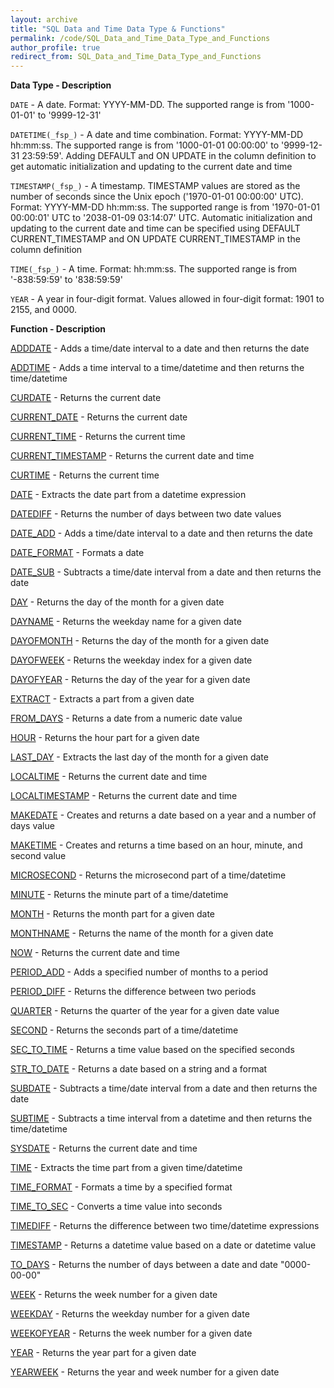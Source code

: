 ```yaml
---
layout: archive
title: "SQL Data and Time Data Type & Functions"
permalink: /code/SQL_Data_and_Time_Data_Type_and_Functions
author_profile: true
redirect_from: SQL_Data_and_Time_Data_Type_and_Functions
---
```


**Data Type - Description**

`DATE` - A date. Format: YYYY-MM-DD. The supported range is from '1000-01-01' to '9999-12-31'

`DATETIME(_fsp_)` - A date and time combination. Format: YYYY-MM-DD hh:mm:ss. The supported range is from '1000-01-01 00:00:00' to '9999-12-31 23:59:59'. Adding DEFAULT and ON UPDATE in the column definition to get automatic initialization and updating to the current date and time

`TIMESTAMP(_fsp_)` - A timestamp. TIMESTAMP values are stored as the number of seconds since the Unix epoch ('1970-01-01 00:00:00' UTC). Format: YYYY-MM-DD hh:mm:ss. The supported range is from '1970-01-01 00:00:01' UTC to '2038-01-09 03:14:07' UTC. Automatic initialization and updating to the current date and time can be specified using DEFAULT CURRENT_TIMESTAMP and ON UPDATE CURRENT_TIMESTAMP in the column definition

`TIME(_fsp_)` - A time. Format: hh:mm:ss. The supported range is from '-838:59:59' to '838:59:59'

`YEAR` - A year in four-digit format. Values allowed in four-digit format: 1901 to 2155, and 0000.  


**Function - Description**

[ADDDATE](https://www.w3schools.com/sql/func_mysql_adddate.asp) - Adds a time/date interval to a date and then returns the date

[ADDTIME](https://www.w3schools.com/sql/func_mysql_addtime.asp) - Adds a time interval to a time/datetime and then returns the time/datetime

[CURDATE](https://www.w3schools.com/sql/func_mysql_curdate.asp) - Returns the current date

[CURRENT_DATE](https://www.w3schools.com/sql/func_mysql_current_date.asp) - Returns the current date

[CURRENT_TIME](https://www.w3schools.com/sql/func_mysql_current_time.asp) - Returns the current time

[CURRENT_TIMESTAMP](https://www.w3schools.com/sql/func_mysql_current_timestamp.asp) - Returns the current date and time

[CURTIME](https://www.w3schools.com/sql/func_mysql_curtime.asp) - Returns the current time

[DATE](https://www.w3schools.com/sql/func_mysql_date.asp) - Extracts the date part from a datetime expression

[DATEDIFF](https://www.w3schools.com/sql/func_mysql_datediff.asp) - Returns the number of days between two date values

[DATE_ADD](https://www.w3schools.com/sql/func_mysql_date_add.asp) - Adds a time/date interval to a date and then returns the date

[DATE_FORMAT](https://www.w3schools.com/sql/func_mysql_date_format.asp) - Formats a date

[DATE_SUB](https://www.w3schools.com/sql/func_mysql_date_sub.asp) - Subtracts a time/date interval from a date and then returns the date

[DAY](https://www.w3schools.com/sql/func_mysql_day.asp) - Returns the day of the month for a given date

[DAYNAME](https://www.w3schools.com/sql/func_mysql_dayname.asp) - Returns the weekday name for a given date

[DAYOFMONTH](https://www.w3schools.com/sql/func_mysql_dayofmonth.asp) - Returns the day of the month for a given date

[DAYOFWEEK](https://www.w3schools.com/sql/func_mysql_dayofweek.asp) - Returns the weekday index for a given date

[DAYOFYEAR](https://www.w3schools.com/sql/func_mysql_dayofyear.asp) - Returns the day of the year for a given date

[EXTRACT](https://www.w3schools.com/sql/func_mysql_extract.asp) - Extracts a part from a given date

[FROM_DAYS](https://www.w3schools.com/sql/func_mysql_from_days.asp) - Returns a date from a numeric date value

[HOUR](https://www.w3schools.com/sql/func_mysql_hour.asp) - Returns the hour part for a given date

[LAST_DAY](https://www.w3schools.com/sql/func_mysql_last_day.asp) - Extracts the last day of the month for a given date

[LOCALTIME](https://www.w3schools.com/sql/func_mysql_localtime.asp) - Returns the current date and time

[LOCALTIMESTAMP](https://www.w3schools.com/sql/func_mysql_localtimestamp.asp) - Returns the current date and time

[MAKEDATE](https://www.w3schools.com/sql/func_mysql_makedate.asp) - Creates and returns a date based on a year and a number of days value

[MAKETIME](https://www.w3schools.com/sql/func_mysql_maketime.asp) - Creates and returns a time based on an hour, minute, and second value

[MICROSECOND](https://www.w3schools.com/sql/func_mysql_microsecond.asp) - Returns the microsecond part of a time/datetime

[MINUTE](https://www.w3schools.com/sql/func_mysql_minute.asp) - Returns the minute part of a time/datetime

[MONTH](https://www.w3schools.com/sql/func_mysql_month.asp) - Returns the month part for a given date

[MONTHNAME](https://www.w3schools.com/sql/func_mysql_monthname.asp) - Returns the name of the month for a given date

[NOW](https://www.w3schools.com/sql/func_mysql_now.asp) - Returns the current date and time

[PERIOD_ADD](https://www.w3schools.com/sql/func_mysql_period_add.asp) - Adds a specified number of months to a period

[PERIOD_DIFF](https://www.w3schools.com/sql/func_mysql_period_diff.asp) - Returns the difference between two periods

[QUARTER](https://www.w3schools.com/sql/func_mysql_quarter.asp) - Returns the quarter of the year for a given date value

[SECOND](https://www.w3schools.com/sql/func_mysql_second.asp) - Returns the seconds part of a time/datetime

[SEC_TO_TIME](https://www.w3schools.com/sql/func_mysql_sec_to_time.asp) - Returns a time value based on the specified seconds

[STR_TO_DATE](https://www.w3schools.com/sql/func_mysql_str_to_date.asp) - Returns a date based on a string and a format

[SUBDATE](https://www.w3schools.com/sql/func_mysql_subdate.asp) - Subtracts a time/date interval from a date and then returns the date

[SUBTIME](https://www.w3schools.com/sql/func_mysql_subtime.asp) - Subtracts a time interval from a datetime and then returns the time/datetime

[SYSDATE](https://www.w3schools.com/sql/func_mysql_sysdate.asp) - Returns the current date and time

[TIME](https://www.w3schools.com/sql/func_mysql_time.asp) - Extracts the time part from a given time/datetime

[TIME_FORMAT](https://www.w3schools.com/sql/func_mysql_time_format.asp) - Formats a time by a specified format

[TIME_TO_SEC](https://www.w3schools.com/sql/func_mysql_time_to_sec.asp) - Converts a time value into seconds

[TIMEDIFF](https://www.w3schools.com/sql/func_mysql_timediff.asp) - Returns the difference between two time/datetime expressions

[TIMESTAMP](https://www.w3schools.com/sql/func_mysql_timestamp.asp) - Returns a datetime value based on a date or datetime value

[TO_DAYS](https://www.w3schools.com/sql/func_mysql_to_days.asp) - Returns the number of days between a date and date "0000-00-00"

[WEEK](https://www.w3schools.com/sql/func_mysql_week.asp) - Returns the week number for a given date

[WEEKDAY](https://www.w3schools.com/sql/func_mysql_weekday.asp) - Returns the weekday number for a given date

[WEEKOFYEAR](https://www.w3schools.com/sql/func_mysql_weekofyear.asp) - Returns the week number for a given date

[YEAR](https://www.w3schools.com/sql/func_mysql_year.asp) - Returns the year part for a given date

[YEARWEEK](https://www.w3schools.com/sql/func_mysql_yearweek.asp) - Returns the year and week number for a given date